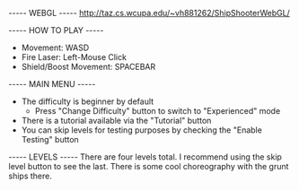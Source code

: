 ----- WEBGL -----
http://taz.cs.wcupa.edu/~vh881262/ShipShooterWebGL/

----- HOW TO PLAY -----
- Movement: WASD
- Fire Laser: Left-Mouse Click
- Shield/Boost Movement: SPACEBAR

----- MAIN MENU -----
- The difficulty is beginner by default
    - Press "Change Difficulty" button to switch to "Experienced" mode 
- There is a tutorial available via the "Tutorial" button
- You can skip levels for testing purposes by checking the "Enable Testing"
 button
 
 ----- LEVELS -----
 There are four levels total.
 I recommend using the skip level button to see the last. There is some cool
 choreography with the grunt ships there.
 
 
